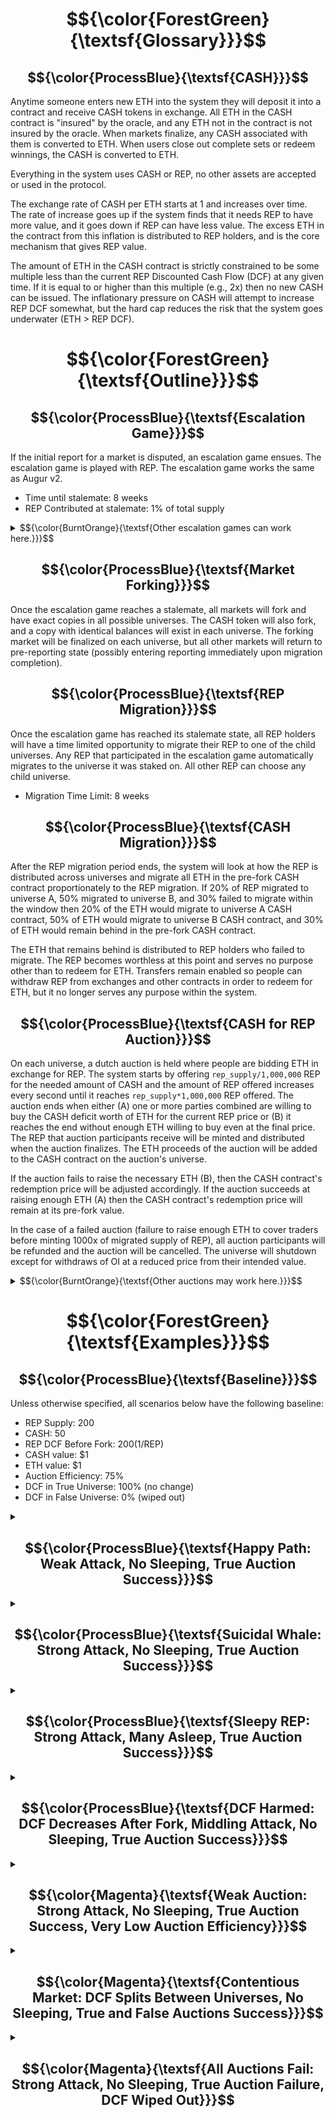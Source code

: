 # $${\color{ForestGreen}{\textsf{Glossary}}}$$

## $${\color{ProcessBlue}{\textsf{CASH}}}$$
Anytime someone enters new ETH into the system they will deposit it into a contract and receive CASH tokens in exchange.  All ETH in the CASH contract is "insured" by the oracle, and any ETH not in the contract is not insured by the oracle.  When markets finalize, any CASH associated with them is converted to ETH.  When users close out complete sets or redeem winnings, the CASH is converted to ETH.

Everything in the system uses CASH or REP, no other assets are accepted or used in the protocol.

The exchange rate of CASH per ETH starts at 1 and increases over time.  The rate of increase goes up if the system finds that it needs REP to have more value, and it goes down if REP can have less value.  The excess ETH in the contract from this inflation is distributed to REP holders, and is the core mechanism that gives REP value.

The amount of ETH in the CASH contract is strictly constrained to be some multiple less than the current REP Discounted Cash Flow (DCF) at any given time.  If it is equal to or higher than this multiple (e.g., 2x) then no new CASH can be issued.  The inflationary pressure on CASH will attempt to increase REP DCF somewhat, but the hard cap reduces the risk that the system goes underwater (ETH > REP DCF).


# $${\color{ForestGreen}{\textsf{Outline}}}$$

## $${\color{ProcessBlue}{\textsf{Escalation Game}}}$$
If the initial report for a market is disputed, an escalation game ensues.  The escalation game is played with REP.  The escalation game works the same as Augur v2.

* Time until stalemate: 8 weeks
* REP Contributed at stalemate: 1% of total supply

<details>
<summary>$${\color{BurntOrange}{\textsf{Other escalation games can work here.}}}$$</summary>
The main requirement is that any REP committed in the escalation game is committed to the chosen side in a fork should the escalation game reach a stalemate state.  Other things that make for a good escalation game:

* **Long-Term Coordination** - Enable sustained collaboration among participants over time of the dispute
* **Public Commitment** - Allow individuals to visibly signal their belief in the correct outcome
* **Anti-Hedging Cost** - Impose a cost on participation to prevent users from supporting multiple sides
* **Incentive Alignment** - Ensure users who choose correctly are rewarded more than they lose by participating
* **Collective Funding** - Support pooled contributions toward a shared resolution goal
* **Decision or Deadlock** - Include a path to force a resolution or formally declare a stalemate
* **Affordable Stalemate** - Make “no decision” affordable but not easily exploitable
* **Broad Participation** - Maximize inclusion by making participation widely accessible
</details>

## $${\color{ProcessBlue}{\textsf{Market Forking}}}$$
Once the escalation game reaches a stalemate, all markets will fork and have exact copies in all possible universes.  The CASH token will also fork, and a copy with identical balances will exist in each universe.  The forking market will be finalized on each universe, but all other markets will return to pre-reporting state (possibly entering reporting immediately upon migration completion).

## $${\color{ProcessBlue}{\textsf{REP Migration}}}$$
Once the escalation game has reached its stalemate state, all REP holders will have a time limited opportunity to migrate their REP to one of the child universes.  Any REP that participated in the escalation game automatically migrates to the universe it was staked on.  All other REP can choose any child universe.

* Migration Time Limit: 8 weeks

## $${\color{ProcessBlue}{\textsf{CASH Migration}}}$$
After the REP migration period ends, the system will look at how the REP is distributed across universes and migrate all ETH in the pre-fork CASH contract proportionately to the REP migration.  If 20% of REP migrated to universe A, 50% migrated to universe B, and 30% failed to migrate within the window then 20% of the ETH would migrate to universe A CASH contract, 50% of ETH would migrate to universe B CASH contract, and 30% of ETH would remain behind in the pre-fork CASH contract.

The ETH that remains behind is distributed to REP holders who failed to migrate.  The REP becomes worthless at this point and serves no purpose other than to redeem for ETH.  Transfers remain enabled so people can withdraw REP from exchanges and other contracts in order to redeem for ETH, but it no longer serves any purpose within the system.

## $${\color{ProcessBlue}{\textsf{CASH for REP Auction}}}$$
On each universe, a dutch auction is held where people are bidding ETH in exchange for REP.  The system starts by offering `rep_supply/1,000,000` REP for the needed amount of CASH and the amount of REP offered increases every second until it reaches `rep_supply*1,000,000` REP offered.  The auction ends when either (A) one or more parties combined are willing to buy the CASH deficit worth of ETH for the current REP price or (B) it reaches the end without enough ETH willing to buy even at the final price.  The REP that auction participants receive will be minted and distributed when the auction finalizes.  The ETH proceeds of the auction will be added to the CASH contract on the auction's universe.

If the auction fails to raise the necessary ETH (B), then the CASH contract's redemption price will be adjusted accordingly.  If the auction succeeds at raising enough ETH (A) then the CASH contract's redemption price will remain at its pre-fork value.

In the case of a failed auction (failure to raise enough ETH to cover traders before minting 1000x of migrated supply of REP), all auction participants will be refunded and the auction will be cancelled.  The universe will shutdown except for withdraws of OI at a reduced price from their intended value.

<details>
<summary>$${\color{BurntOrange}{\textsf{Other auctions may work here.}}}$$</summary>
The main requirement of the auction is that it sells minted REP for ETH and raises as much ETH as possible (up to the needed amount to make CASH contract whole) while minting as little REP as possible.  Other useful properties include:

* Low gas cost.
* Encourages early participation.
* Finalizes quickly.
</details>


# $${\color{ForestGreen}{\textsf{Examples}}}$$

## $${\color{ProcessBlue}{\textsf{Baseline}}}$$
Unless otherwise specified, all scenarios below have the following baseline:

* REP Supply: 200
* CASH: 50
* REP DCF Before Fork: $200 ($1/REP)
* CASH value: $1
* ETH value: $1
* Auction Efficiency: 75%
* DCF in True Universe: 100% (no change)
* DCF in False Universe: 0% (wiped out)


<details>
<summary>

## $${\color{ProcessBlue}{\textsf{Happy Path: Weak Attack, No Sleeping, True Auction Success}}}$$

</summary>

### REP Migration
* 190 REP -> True
* 10 REP -> False
### CASH Migration
* 47.5 CASH -> True
* 2.5 CASH -> False
### Auction
* True auction raises 2.5 ETH, and mints 3.5 REP-T (rounded for simplicity).
* False auction raises ~0 ETH, and mints 1,000,000 REP-F.
### Outcome
* True universe has 50 ETH in CASH available for distribution to winners.
* True universe has 193.5 REP worth $200 total (~$1.034/REP).
* False universe has 2.5 ETH in CASH available for distribution to attacker.
* False universe has 1,000,010 REP worth $0 total.
* Attacker lost $${\color{Red}{\textsf{\\$10 -> \\$2.5 = -\\$7.5}}}$$.
* Defenders gained $${\color{OliveGreen}{\textsf{\\$190 -> \\$196.382 = \\$6.382}}}$$.
* Traders lost $${\color{RoyalBlue}{\textsf{\\$50 -> \\$50 = \\$0}}}$$.
* Auction participants profited $${\color{OliveGreen}{\textsf{\\$2.5 -> \\$3.618 = \\$1.118}}}$$.

</details>

<details>
<summary>

## $${\color{ProcessBlue}{\textsf{Suicidal Whale: Strong Attack, No Sleeping, True Auction Success}}}$$

</summary>
	
## REP Migration
* 10 REP -> True
* 190 REP -> False
## CASH Migration
* 2.5 CASH -> True
* 47.5 CASH -> False
## Auction
* True auction raises 47.5 ETH, and mints 65 REP (rounded for simplicity).
* False auction raises ~0 ETH, and mints 1,000,000 REP-F.
## Outcome
* True universe has 50 ETH in CASH available for distribution to winners.
* True universe has 75 REP worth $200 total ($2.667/REP).
* False universe has 47.5 ETH in CASH available for distribution to attacker.
* False universe has 1,000,190 REP worth $0 total.
* Attacker lost $${\color{Red}{\textsf{\\$190 -> \\$47.5 = -\\$142.5}}}$$.
* Defenders gained $${\color{OliveGreen}{\textsf{\\$10 -> \\$26.667 = \\$16.667}}}$$.
* Traders lost $${\color{RoyalBlue}{\textsf{\\$50 -> \\$50 = \\$0}}}$$.
* Auction participants profited $${\color{OliveGreen}{\textsf{\\$47.5 -> \\$173.333 = \\$125.833}}}$$.

</details>

<details>
<summary>

## $${\color{ProcessBlue}{\textsf{Sleepy REP: Strong Attack, Many Asleep, True Auction Success}}}$$

</summary>

## REP Migration
* 5 REP -> True
* 15 REP -> False
* 180 REP didn't move
## CASH Migration
* 1.25 CASH -> True
* 3.75 CASH -> False
* 45 CASH remains in parent universe.
## Auction
* True auction raises 48.75 ETH, and mints 65 REP.
* False auction raises ~0 ETH, and mints 1,000,000 REP-F.
## Outcome
* True universe has 50 ETH in CASH available for distribution to winners.
* True universe has 70 REP worth $200 total ($2.857/REP).
* False universe has 3.75 ETH in CASH available for distribution to attacker.
* False universe has 1,000,190 REP worth $0 total.
* 45 CASH distributed to 180 sleeping REP holders.
* Attacker lost $${\color{Red}{\textsf{\\$15 -> \\$3.75 = -\\$11.25}}}$$.
* Defenders gained $${\color{OliveGreen}{\textsf{\\$5 -> \\$14.286 = \\$9.286}}}$$.
* Sleeping REP holders lost $${\color{Red}{\textsf{\\$180 -> \\$45 = -\\$135}}}$$.
* Traders lost $${\color{RoyalBlue}{\textsf{\\$50 -> \\$50 = \\$0}}}$$.
* Auction participants profited $${\color{OliveGreen}{\textsf{\\$48.75 -> \\$185.714 = \\$136.964}}}$$.

</details>

<details>
<summary>

## $${\color{ProcessBlue}{\textsf{DCF Harmed: DCF Decreases After Fork, Middling Attack, No Sleeping, True Auction Success}}}$$

</summary>

* DCF in True Universe: 50% ($100 after fork)
## REP Migration
* 10 REP -> True
* 190 REP -> False
## CASH Migration
* 2.5 CASH -> True
* 47.5 CASH -> False
## Auction
* True auction raises 47.5 ETH, and mints 65 REP (rounded for simplicity).
* False auction raises ~0 ETH, and mints 1,000,000 REP-F.
## Outcome
* True universe has 50 ETH in CASH available for distribution to winners.
* True universe has 75 REP worth $100 total ($1.333/REP).
* False universe has 47.5 ETH in CASH available for distribution to attacker.
* False universe has 1,000,190 REP worth $0 total.
* Attacker lost $${\color{Red}{\textsf{\\$190 -> \\$47.5 = -\\$142.5}}}$$.
* Defenders gained $${\color{OliveGreen}{\textsf{\\$10 -> \\$13.333 = \\$3.333}}}$$.
* Traders lost $${\color{RoyalBlue}{\textsf{\\$50 -> \\$50 = \\$0}}}$$.
* Auction participants profited $${\color{OliveGreen}{\textsf{\\$47.5 -> \\$86.667 = \\$39.167}}}$$.
* Truemarkets™ gained $${\color{OliveGreen}{\textsf{\\$100}}}$$ (DCF must have gone somewhere)

</details>

<details>
<summary>

## $${\color{Magenta}{\textsf{Weak Auction: Strong Attack, No Sleeping, True Auction Success, Very Low Auction Efficiency}}}$$

</summary>

* Auction Efficiency: 5%
## REP Migration
* 10 REP -> True
* 190 REP -> False
## CASH Migration
* 2.5 CASH -> True
* 47.5 CASH -> False
## Auction
* True auction raises 47.5 ETH, and mints 950 REP.
* False auction raises ~0 ETH, and mints 1,000,000 REP-F.
## Outcome
* True universe has 50 ETH in CASH available for distribution to winners.
* True universe has 960 REP worth $200 total ($0.208/REP).
* False universe has 47.5 ETH in CASH available for distribution to attacker.
* False universe has 1,000,190 REP worth $0 total.
* Attacker lost $${\color{Red}{\textsf{\\$190 -> \\$47.5 = -\\$142.5}}}$$.
* Defenders lost $${\color{Red}{\textsf{\\$10 -> \\$2.083 = -\\$7.917}}}$$.
* Traders lost $${\color{RoyalBlue}{\textsf{\\$50 -> \\$50 = \\$0}}}$$.
* Auction participants profited $${\color{OliveGreen}{\textsf{\\$47.5 -> \\$197.917 = \\$150.417}}}$$.

</details>

<details>
<summary>

## $${\color{Magenta}{\textsf{Contentious Market: DCF Splits Between Universes, No Sleeping, True and False Auctions Success}}}$$

</summary>

### REP Migration
* 100 REP -> A
* 100 REP -> B
### CASH Migration
* 25 CASH -> A
* 25 CASH -> B
### Auction
* A auction raises 25 ETH, and mints 35 REP-A (rounded for simplicity).
* B auction raises 25 ETH, and mints 35 REP-B (rounded for simplicity).
### Outcome
* A universe has 50 ETH in CASH available for distribution to winners.
* A universe has 135 REP worth $100 total ($0.741/REP).
* B universe has 50 ETH in CASH available for distribution to winners.
* B universe has 135 REP worth $100 total ($0.741/REP).
* A migrators lost $${\color{Red}{\textsf{\\$100 -> \\$74.074 = -\\$25.926}}}$$.
* B migrators lost $${\color{Red}{\textsf{\\$100 -> \\$74.074 = -\\$25.926}}}$$.
* Traders gained $${\color{OliveGreen}{\textsf{\\$50 -> \\$100 = \\$50}}}$$.
* Auction participants profited $${\color{OliveGreen}{\textsf{\\$50 -> \\$51.852 = \\$1.852}}}$$.

</details>

<details>
<summary>

## $${\color{Magenta}{\textsf{All Auctions Fail: Strong Attack, No Sleeping, True Auction Failure, DCF Wiped Out}}}$$

</summary>

* DCF in True Universe: 0% (wiped out)
## REP Migration
* 10 REP -> True
* 190 REP -> False
## CASH Migration
* 2.5 CASH -> True
* 47.5 CASH -> False
## Auction
* True auction raises ~0 ETH, and mints 1,000,000 REP-True.
* False auction raises ~0 ETH, and mints 1,000,000 REP-False.
## Outcome
* True universe has 2.5 ETH in CASH available for distribution to winners.
* True universe has 1,000,010 REP worth $0 total.
* False universe has 47.5 ETH in CASH available for distribution to attacker.
* False universe has 1,000,190 REP worth $0 total.
* Attacker lost $${\color{Red}{\textsf{\\$190 -> \\$47.5 = -\\$142.5}}}$$.
* Defenders lost $${\color{Red}{\textsf{\\$10 -> \\$0 = -\\$10}}}$$.
* Traders lost $${\color{Red}{\textsf{\\$50 -> \\$2.5 = -\\$47.5}}}$$.
* Auction participants profited $${\color{RoyalBlue}{\textsf{\\$0 -> \\$0 = \\$0}}}$$.
* Truemarkets™ gained $${\color{OliveGreen}{\textsf{\\$200}}}$$ (DCF must have gone somewhere)

</details>
